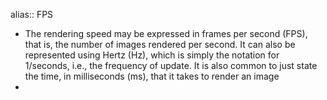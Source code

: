 alias:: FPS

- The rendering speed may be expressed in frames per second (FPS), that is, the
  number of images rendered per second. It can also be represented using Hertz (Hz),
  which is simply the notation for 1/seconds, i.e., the frequency of update. It is also
  common to just state the time, in milliseconds (ms), that it takes to render an image
-